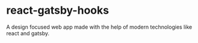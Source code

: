 # react-gatsby-hooks
A design focused web app made with the help of modern technologies like react and gatsby.
